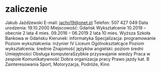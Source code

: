 # zaliczenie

Jakub Jażdżewski
E-mail: jacho19@onet.pl
Telefon: 507 427 049
Data urodzenia: 19.10.2000
Miejscowość: Gdańsk
Wykształcenie
10.2019 – obecnie
2 lata 4 mies.
09.2016 – 06.2019
2 lata 10 mies.
Wyższa Szkoła Bankowa w Gdańsku
Kierunek: informatyka
Specjalizacja: programowanie
Poziom wykształcenia: inżynier
IV Liceum Ogólnokształcące
Poziom wykształcenia: średnie
Znajomość języków
angielski: poziom średni
Umiejętności
Obsługa komputeraSzybkie przyswajanie wiedzy Praca w zespole Komunikatywność Dobra
organizacja pracy Prawo jazdy kat. B
Zainteresowania
Sport, Motoryzacja, Podróże, Kino
